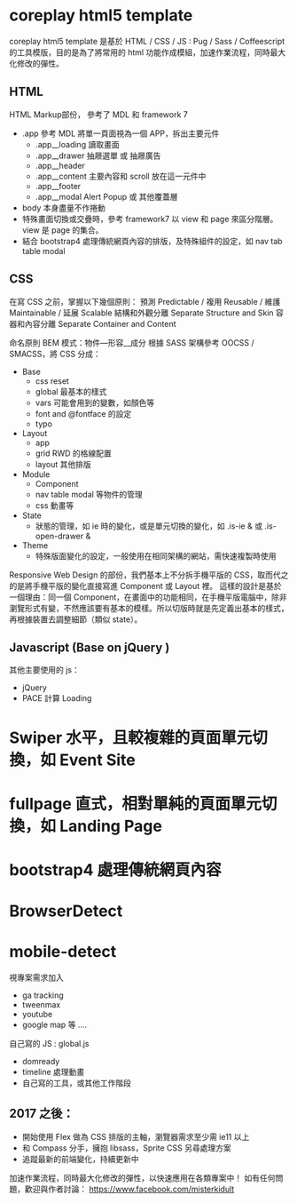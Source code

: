 # coreplay html5 template

coreplay html5 template 是基於 HTML / CSS / JS : Pug / Sass / Coffeescript 的工具模版，目的是為了將常用的 html 功能作成模組，加速作業流程，同時最大化修改的彈性。

## HTML

HTML Markup部份， 參考了 MDL 和 framework 7

* .app 參考 MDL 將單一頁面視為一個 APP，拆出主要元件
    * .app__loading 讀取畫面
    * .app__drawer 抽屜選單 或 抽屜廣告
    * .app__header
    * .app__content 主要內容和 scroll 放在這一元件中
    * .app__footer
    * .app__modal Alert Popup 或 其他覆蓋層
* body 本身盡量不作捲動
* 特殊畫面切換或交疊時，參考 framework7 以 view 和 page 來區分階層。view 是 page 的集合。
* 結合 bootstrap4 處理傳統網頁內容的排版，及特殊組件的設定，如 nav tab table modal

## CSS

在寫 CSS 之前，掌握以下幾個原則：
預測 Predictable / 複用 Reusable / 維護 Maintainable / 延展 Scalable
結構和外觀分離 Separate Structure and Skin
容器和內容分離 Separate Container and Content

命名原則 BEM 模式：物件—形容__成分
根據 SASS 架構參考 OOCSS / SMACSS，將 CSS 分成：
* Base
    * css reset
    * global 最基本的樣式
    * vars 可能會用到的變數，如顏色等
    * font and @fontface 的設定
    * typo
* Layout
    * app
    * grid RWD 的格線配置
    * layout 其他排版
* Module
    * Component
    * nav table modal 等物件的管理
    * css 動畫等
* State
    * 狀態的管理，如 ie 時的變化，或是單元切換的變化，如 .is-ie & 或 .is-open-drawer &
* Theme
    * 特殊版面變化的設定，一般使用在相同架構的網站，需快速複製時使用

Responsive Web Design 的部份，我們基本上不分拆手機平版的 CSS，取而代之的是將手機平版的變化直接寫進 Component 或 Layout 裡。
這樣的設計是基於一個理由：同一個 Component，在畫面中的功能相同，在手機平版電腦中，除非瀏覽形式有變，不然應該要有基本的模樣。所以切版時就是先定義出基本的樣式，再根據裝置去調整細節（類似 state）。

## Javascript (Base on jQuery )

其他主要使用的 js：
* jQuery
* PACE 計算 Loading
# Swiper 水平，且較複雜的頁面單元切換，如 Event Site
# fullpage 直式，相對單純的頁面單元切換，如 Landing Page
# bootstrap4 處理傳統網頁內容
# BrowserDetect
# mobile-detect

視專案需求加入
* ga tracking
* tweenmax
* youtube
* google map 等 ….

自己寫的 JS : global.js
* domready
* timeline 處理動畫
* 自己寫的工具，或其他工作階段

## 2017 之後：

* 開始使用 Flex 做為 CSS 排版的主軸，瀏覽器需求至少需 ie11 以上
* 和 Compass 分手，擁抱 libsass，Sprite CSS 另尋處理方案
* 追蹤最新的前端變化，持續更新中

加速作業流程，同時最大化修改的彈性，以快速應用在各類專案中！
如有任何問題，歡迎與作者討論：
https://www.facebook.com/misterkidult